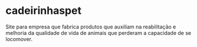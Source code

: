 # cadeirinhaspet
Site para empresa que fabrica produtos que auxiliam na reabilitação e melhoria da qualidade de vida de animais que perderam a capacidade de se locomover.

